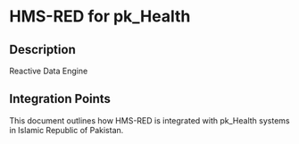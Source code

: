 # HMS-RED for pk_Health

## Description

Reactive Data Engine

## Integration Points

This document outlines how HMS-RED is integrated with pk_Health systems in Islamic Republic of Pakistan.
